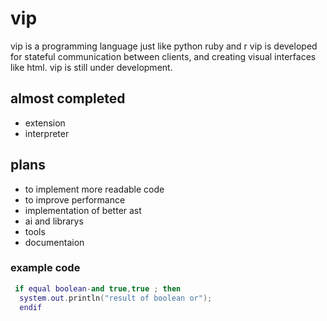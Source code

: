 # vip
vip is a programming language just like python ruby and r
vip is developed for stateful communication between clients, and creating visual interfaces like html.
vip is still under development.
## almost completed
 * extension
 * interpreter

## plans
 * to implement more readable code
 * to improve performance
 * implementation of better ast
 * ai and librarys 
 * tools 
 * documentaion

### example code
```lua
 if equal boolean-and true,true ; then
  system.out.println("result of boolean or");
  endif
 ```
 
 
